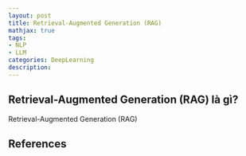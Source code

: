 ```yaml
---
layout: post
title: Retrieval-Augmented Generation (RAG)
mathjax: true
tags:
- NLP
- LLM
categories: DeepLearning
description: 
---
```


## Retrieval-Augmented Generation (RAG) là gì?

Retrieval-Augmented Generation (RAG)

## References 

